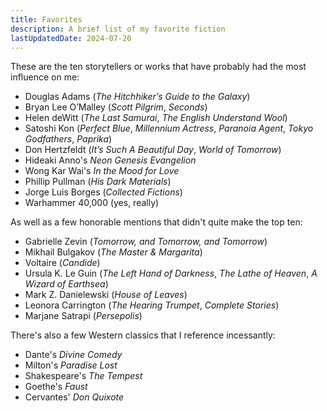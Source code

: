 ```yaml
---
title: Favorites
description: A brief list of my favorite fiction
lastUpdatedDate: 2024-07-20
---
```


These are the ten storytellers or works that have probably had the most influence on me:

- Douglas Adams (_The Hitchhiker’s Guide to the Galaxy_)
- Bryan Lee O’Malley (_Scott Pilgrim_, _Seconds_)
- Helen deWitt (_The Last Samurai_, _The English Understand Wool_)
- Satoshi Kon (_Perfect Blue_, _Millennium Actress_, _Paranoia Agent_, _Tokyo Godfathers_, _Paprika_)
- Don Hertzfeldt (_It’s Such A Beautiful Day_, _World of Tomorrow_)
- Hideaki Anno's _Neon Genesis Evangelion_
- Wong Kar Wai's _In the Mood for Love_
- Phillip Pullman (_His Dark Materials_)
- Jorge Luis Borges (_Collected Fictions_)
- Warhammer 40,000 (yes, really)

As well as a few honorable mentions that didn't quite make the top ten:

- Gabrielle Zevin (_Tomorrow, and Tomorrow, and Tomorrow_)
- Mikhail Bulgakov (_The Master & Margarita_)
- Voltaire (_Candide_)
- Ursula K. Le Guin (_The Left Hand of Darkness_, _The Lathe of Heaven_, _A Wizard of Earthsea_)
- Mark Z. Danielewski (_House of Leaves_)
- Leonora Carrington (_The Hearing Trumpet_, _Complete Stories_)
- Marjane Satrapi (_Persepolis_)

There's also a few Western classics that I reference incessantly:

- Dante's _Divine Comedy_
- Milton's _Paradise Lost_
- Shakespeare's _The Tempest_
- Goethe's _Faust_
- Cervantes' _Don Quixote_